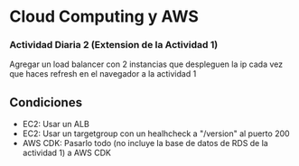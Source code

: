# Cloud Computing y AWS
### Actividad Diaria 2 (Extension de la Actividad 1)

Agregar un load balancer con 2 instancias que despleguen la ip cada vez que haces refresh en el navegador a la actividad 1

## Condiciones
- EC2: Usar un ALB
- EC2: Usar un targetgroup con un healhcheck a "/version" al puerto 200
- AWS CDK: Pasarlo todo (no incluye la base de datos de RDS de la actividad 1) a AWS CDK
